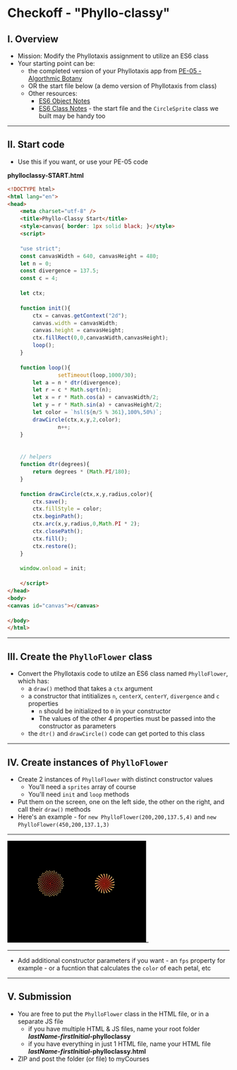 # Checkoff - "Phyllo-classy"

## I. Overview
- Mission: Modify the Phyllotaxis assignment to utilize an ES6 class
- Your starting point can be:
  - the completed version of your Phyllotaxis app from [PE-05 - Algorthmic Botany](../pe/pe-05.md)
  - OR the start file below (a demo version of Phyllotaxis from class)
  - Other resources:
    - [ES6 Object Notes](../notes/object-notes.md)
    - [ES6 Class Notes](../notes/es6-class-notes.md) - the start file and the `CircleSprite` class we built may be handy too

<hr>

## II. Start code
- Use this if you want, or use your PE-05 code

**phylloclassy-START.html**

```html
<!DOCTYPE html>
<html lang="en">
<head>
	<meta charset="utf-8" />
	<title>Phyllo-Classy Start</title>
	<style>canvas{ border: 1px solid black; }</style>
	<script>
	
	"use strict";
	const canvasWidth = 640, canvasHeight = 480;
	let n = 0;
	const divergence = 137.5;
	const c = 4;
	
	let ctx;

	function init(){
		ctx = canvas.getContext("2d");
		canvas.width = canvasWidth;
		canvas.height = canvasHeight;
		ctx.fillRect(0,0,canvasWidth,canvasHeight);
		loop();
	}
	
	function loop(){
                setTimeout(loop,1000/30);
		let a = n * dtr(divergence);
		let r = c * Math.sqrt(n);
		let x = r * Math.cos(a) + canvasWidth/2;
		let y = r * Math.sin(a) + canvasHeight/2;
		let color = `hsl(${n/5 % 361},100%,50%)`;
		drawCircle(ctx,x,y,2,color);
                n++;
	}


	// helpers
	function dtr(degrees){
		return degrees * (Math.PI/180);
	}

	function drawCircle(ctx,x,y,radius,color){
		ctx.save();
		ctx.fillStyle = color;
		ctx.beginPath();
		ctx.arc(x,y,radius,0,Math.PI * 2);
		ctx.closePath();
		ctx.fill();
		ctx.restore();
	}
	
	window.onload = init;

	</script>
</head>
<body>
<canvas id="canvas"></canvas>

</body>
</html>
```

<hr>

## III. Create the `PhylloFlower` class

- Convert the Phyllotaxis code to utilze an ES6 class named `PhylloFlower`, which has:
  - a `draw()` method that takes a `ctx` argument
  - a constructor that intitializes  `n`, `centerX`, `centerY`, `divergence` and `c` properties
    -  `n` should be initialized to `0` in your constructor
    -  The values of the other 4 properties must be passed into the constructor as parameters
  - the `dtr()` and `drawCircle()` code can get ported to this class

<hr>

## IV. Create instances of `PhylloFlower`

- Create 2 instances of `PhylloFlower` with distinct constructor values
  - You'll need a `sprites` array of course
  - You'll need `init` and `loop` methods
- Put them on the screen, one on the left side, the other on the right, and call their `draw()` methods
- Here's an example - for `new PhylloFlower(200,200,137.5,4)` and `new PhylloFlower(450,200,137.1,3)`

<hr>

![screenshot](_images/phyllo-classy-1.gif)

<hr>

- Add additional constructor parameters if you want - an `fps` property for example - or a fucntion that calculates the `color` of each petal, etc

<hr>

## V. Submission

- You are free to put the `PhylloFlower` class in the HTML file, or in a separate JS file
  - if you have multiple HTML & JS files, name your root folder ***lastName-firstInitial*-phylloclassy**
  - if you have everything in just 1 HTML file, name your HTML file ***lastName-firstInitial*-phylloclassy.html**
- ZIP and post the folder (or file) to myCourses

